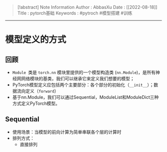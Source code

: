 > [!abstract] Note Information
> Author : AbbasXu
> Date : [[2022-08-18]]
> Title : pytorch基础
> Keywords : #pytroch #模型搭建 #训练  
---
# 模型定义的方式
## 回顾
- `Module `类是 `torch.nn` 模块里提供的一个模型构造类 (`nn.Module`)，是所有神经⽹网络模块的基类，我们可以继承它来定义我们想要的模型；
- PyTorch模型定义应包括两个主要部分：各个部分的初始化（`__init__`）；数据流向定义（`forward`）
- 基于nn.Module，我们可以通过Sequential，ModuleList和ModuleDict三种方式定义PyTorch模型。
## Sequential
- 使用场景：当模型的前向计算为简单串联各个层的计算时
- 排列方式：
	- 直接排列

```

```
